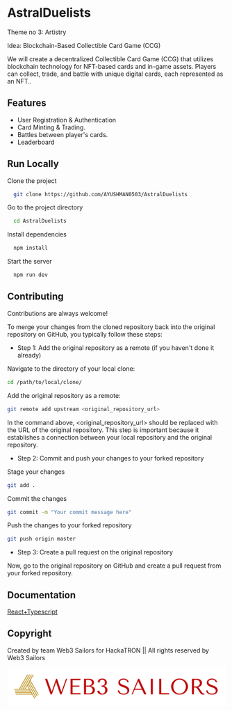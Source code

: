 # AstralDuelists

Theme no 3: Artistry

Idea: Blockchain-Based Collectible Card Game (CCG)


We will create a decentralized Collectible Card Game (CCG) that utilizes blockchain technology for NFT-based cards and in-game assets. Players can collect, trade, and battle with unique digital cards, each represented as an NFT..





## Features

- User Registration & Authentication
- Card Minting & Trading.
- Battles between player's cards.
- Leaderboard


## Run Locally

Clone the project

```bash
  git clone https://github.com/AYUSHMAN0503/AstralDuelists
```

Go to the project directory

```bash
  cd AstralDuelists
```

Install dependencies

```bash
  npm install
```

Start the server

```bash
  npm run dev
```


## Contributing

Contributions are always welcome!

To merge your changes from the cloned repository back into the original repository on GitHub, you typically follow these steps:

- Step 1: Add the original repository as a remote (if you haven't done it already)

Navigate to the directory of your local clone:

```bash
cd /path/to/local/clone/
```

Add the original repository as a remote:

```bash
git remote add upstream <original_repository_url>
```

In the command above, <original_repository_url> should be replaced with the URL of the original repository. This step is important because it establishes a connection between your local repository and the original repository.

- Step 2: Commit and push your changes to your forked repository

Stage your changes

```bash
git add .
```

Commit the changes

```bash
git commit -m "Your commit message here"
```

Push the changes to your forked repository

```bash
git push origin master
```
- Step 3: Create a pull request on the original repository

Now, go to the original repository on GitHub and create a pull request from your forked repository. 









## Documentation

[React+Typescript](https://react-typescript-cheatsheet.netlify.app/)


## Copyright

Created by team Web3 Sailors for HackaTRON || All rights reserved by Web3 Sailors

![logo](logo/logo-transparent-png.png)